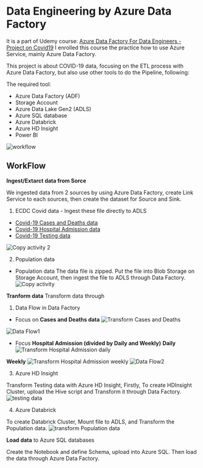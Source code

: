 # Data Engineering by Azure Data Factory
It is a part of Udemy course: [Azure Data Factory For Data Engineers - Project on Covid19](https://www.udemy.com/course/learn-azure-data-factory-from-scratch/)
I enrolled this course the practice how to use Azure Service, mainly Azure Data Factory. 

This project is about COVID-19 data, focusing on the ETL process with Azure Data Factory, but also use other tools to do the Pipeline, following:  

The required tool: 
- Azure Data Factory (ADF)
- Storage Account 
- Azure Data Lake Gen2 (ADLS)
- Azure SQL database 
- Azure Databrick 
- Azure HD Insight
- Power BI

![workflow](https://user-images.githubusercontent.com/63108802/189586397-e0ab64c0-c0f0-456b-80d9-a53f02a78587.PNG)

## WorkFlow

<B>Ingest/Extarct data from Sorce</B>

We ingested data from 2 sources by using Azure Data Factory, create Link Service to each sources, then create the dataset for Source and Sink. 

1. ECDC Covid data - Ingest these file directly to ADLS
 - [Covid-19 Cases and Deaths data](https://github.com/cloudboxacademy/covid19/raw/main/ecdc_data/cases_deaths.csv)
 - [Covid-19 Hospital Admission data](https://github.com/cloudboxacademy/covid19/raw/main/ecdc_data/hospital_admissions.csv)
 - [Covid-19 Testing data](https://github.com/cloudboxacademy/covid19/raw/main/ecdc_data/testing.csv)
 
![Copy activity 2](https://user-images.githubusercontent.com/63108802/189594590-77d1ffc3-229a-41d7-9aeb-a3c505d78c23.PNG)


2. Population data
  - Population data 
  The data file is zipped. Put the file into Blob Storage on Storage Account, then ingest the file to ADLS through Data Factory. 
![Copy activity](https://user-images.githubusercontent.com/63108802/189594063-b219e7b2-e1b4-4698-be30-74d0ec2de029.PNG)


<B>Tranform data</B>
Transform data through 
1. Data Flow in Data Factory
- Focus on <B>Cases and Deaths data</B>
![Transform Cases and Deaths](https://user-images.githubusercontent.com/63108802/189596367-dd1403c6-0043-45ba-93cc-b83f55220c83.PNG)

![Data Flow1](https://user-images.githubusercontent.com/63108802/189597861-9205aee2-003d-43d2-b62f-44d6f45dd3e6.PNG)


- Focus <B>Hospital Admission (divided by Daily and Weekly)</B>
<B>Daily</B>
![Transform Hospital Admission daily](https://user-images.githubusercontent.com/63108802/189596624-cdf5a77b-e7a0-4be4-ac01-c9fde8d446af.PNG)


<B>Weekly</B>
![Transform Hospital Admission weekly](https://user-images.githubusercontent.com/63108802/189596652-dd358aa0-e3da-4cfa-a0e5-b6e42e5d4691.PNG)
![Data Flow2](https://user-images.githubusercontent.com/63108802/189597891-6e829bb3-8295-4bb8-8100-c62c0b1ee998.PNG)


3. Azure HD Insight

Transform Testing data with Azure HD Insight, Firstly, To create HDInsight Cluster, upload the Hive script and Transform it through Data Factory. 
![testing data](https://user-images.githubusercontent.com/63108802/189602900-5e1e4f5b-78f2-4a42-9e13-65b9b5621e6f.PNG)


4. Azure Databrick 

To create Databrick Cluster, Mount file to ADLS, and Transform the Population data. 
![transform Population data](https://user-images.githubusercontent.com/63108802/189602941-acda3cca-3357-437f-83a6-9b4d3f297444.PNG)


<B>Load data</B> to Azure SQL databases 

Create the Notebook and define Schema, upload into Azure SQL. Then load the data through Azure Data Factory.



